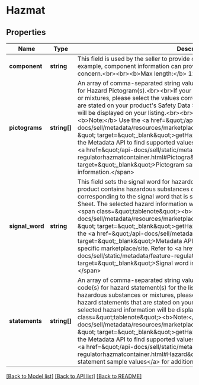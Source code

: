 # Hazmat

## Properties
Name | Type | Description | Notes
------------ | ------------- | ------------- | -------------
**component** | **string** | This field is used by the seller to provide component information for the listing. For example, component information can provide the specific material of Hazmat concern.&lt;br&gt;&lt;br&gt;&lt;b&gt;Max length:&lt;/b&gt; 120 | [optional] 
**pictograms** | **string[]** | An array of comma-separated string values listing applicable pictogram code(s) for Hazard Pictogram(s).&lt;br&gt;&lt;br&gt;If your product contains hazardous substances or mixtures, please select the values corresponding to the hazard pictograms that are stated on your product&#x27;s Safety Data Sheet. The selected hazard information will be displayed on your listing.&lt;br&gt;&lt;br&gt;&lt;span class&#x3D;\&quot;tablenote\&quot;&gt;&lt;b&gt;Note:&lt;/b&gt; Use the &lt;a href&#x3D;\&quot;/api-docs/sell/metadata/resources/marketplace/methods/getHazardousMaterialsLabels \&quot; target&#x3D;\&quot;_blank\&quot;&gt;getHazardousMaterialsLabels&lt;/a&gt; method in the Metadata API to find supported values for a specific marketplace/site. Refer to &lt;a href&#x3D;\&quot;/api-docs/sell/static/metadata/feature-regulatorhazmatcontainer.html#Pictogra\&quot; target&#x3D;\&quot;_blank\&quot;&gt;Pictogram sample values&lt;/a&gt; for additional information.&lt;/span&gt; | [optional] 
**signal_word** | **string** | This field sets the signal word for hazardous materials in the listing.&lt;br&gt;&lt;br&gt;If your product contains hazardous substances or mixtures, please select a value corresponding to the signal word that is stated on your product&#x27;s Safety Data Sheet. The selected hazard information will be displayed on your listing.&lt;br&gt;&lt;br&gt;&lt;span class&#x3D;\&quot;tablenote\&quot;&gt;&lt;b&gt;Note:&lt;/b&gt; Use the &lt;a href&#x3D;\&quot;/api-docs/sell/metadata/resources/marketplace/methods/getHazardousMaterialsLabels \&quot; target&#x3D;\&quot;_blank\&quot;&gt;getHazardousMaterialsLabels&lt;/a&gt; method in the &lt;a href&#x3D;\&quot;/api-docs/sell/metadata/resources/methods \&quot; target&#x3D;\&quot;_blank\&quot;&gt;Metadata API&lt;/a&gt; to find supported values for a specific marketplace/site. Refer to &lt;a href&#x3D;\&quot;/api-docs/sell/static/metadata/feature-regulatorhazmatcontainer.html#Signal\&quot; target&#x3D;\&quot;_blank\&quot;&gt;Signal word information&lt;/a&gt; for additional information.&lt;/span&gt; | [optional] 
**statements** | **string[]** | An array of comma-separated string values specifying applicable statement code(s) for hazard statement(s) for the listing.&lt;br&gt;&lt;br&gt;If your product contains hazardous substances or mixtures, please select the values corresponding to the hazard statements that are stated on your product&#x27;s Safety Data Sheet. The selected hazard information will be displayed on your listing.&lt;br&gt;&lt;br&gt;&lt;span class&#x3D;\&quot;tablenote\&quot;&gt;&lt;b&gt;Note:&lt;/b&gt; Use the &lt;a href&#x3D;\&quot;/api-docs/sell/metadata/resources/marketplace/methods/getHazardousMaterialsLabels \&quot; target&#x3D;\&quot;_blank\&quot;&gt;getHazardousMaterialsLabels&lt;/a&gt; method in the Metadata API to find supported values for a specific marketplace/site. Refer to &lt;a href&#x3D;\&quot;/api-docs/sell/static/metadata/feature-regulatorhazmatcontainer.html#Hazard\&quot; target&#x3D;\&quot;_blank\&quot;&gt;Hazard statement sample values&lt;/a&gt; for additional information.&lt;/span&gt; | [optional] 

[[Back to Model list]](../../README.md#documentation-for-models) [[Back to API list]](../../README.md#documentation-for-api-endpoints) [[Back to README]](../../README.md)

